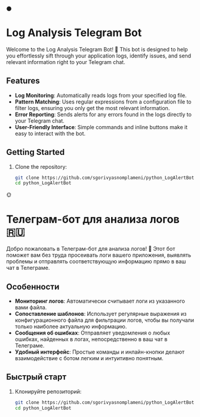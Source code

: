 :new_moon:
# Log Analysis Telegram Bot

Welcome to the Log Analysis Telegram Bot! 🚀 This bot is designed to help you effortlessly sift through your application logs, identify issues, and send relevant information right to your Telegram chat.

## Features

- **Log Monitoring**: Automatically reads logs from your specified log file.
- **Pattern Matching**: Uses regular expressions from a configuration file to filter logs, ensuring you only get the most relevant information.
- **Error Reporting**: Sends alerts for any errors found in the logs directly to your Telegram chat.
- **User-Friendly Interface**: Simple commands and inline buttons make it easy to interact with the bot.

## Getting Started

1. Clone the repository:
   ```bash
   git clone https://github.com/sgorivyasnomplameni/python_LogAlertBot.git
   cd python_LogAlertBot

:sun_with_face:
# Телеграм-бот для анализа логов 🇷🇺

Добро пожаловать в Телеграм-бот для анализа логов! 🚀 Этот бот поможет вам без труда просеивать логи вашего приложения, выявлять проблемы и отправлять соответствующую информацию прямо в ваш чат в Телеграме.

## Особенности

- **Мониторинг логов**: Автоматически считывает логи из указанного вами файла.
- **Сопоставление шаблонов**: Использует регулярные выражения из конфигурационного файла для фильтрации логов, чтобы вы получали только наиболее актуальную информацию.
- **Сообщения об ошибках**: Отправляет уведомления о любых ошибках, найденных в логах, непосредственно в ваш чат в Телеграме.
- **Удобный интерфейс**: Простые команды и инлайн-кнопки делают взаимодействие с ботом легким и интуитивно понятным.

## Быстрый старт

1. Клонируйте репозиторий:
   ```bash
   git clone https://github.com/sgorivyasnomplameni/python_LogAlertBot.git
   cd python_LogAlertBot

